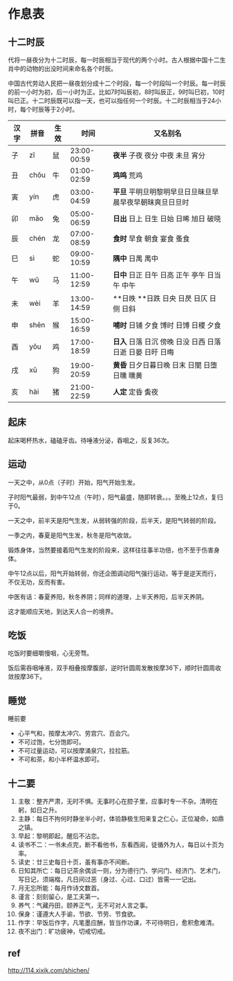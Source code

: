 # 作息表



## 十二时辰

代将一昼夜分为十二时辰，每一时辰相当于现代的两个小时。古人根据中国十二生肖中的动物的出没时间来命名各个时辰。

中国古代劳动人民把一昼夜划分成十二个时段，每一个时段叫一个时辰。每一时辰的前一小时为初，后一小时为正。比如7时叫辰初，8时叫辰正，9时叫巳初，10时叫巳正。十二时辰既可以指一天，也可以指任何一个时辰。十二时辰相当于24小时，每个时辰等于2小时。

| 汉字 | 拼音 | 生效 | 时间        | 又名别名                                                   |
| ---- | ---- | ---- | ----------- | ---------------------------------------------------------- |
| 子   | zǐ   | 鼠   | 23:00-00:59 | **夜半** 子夜 夜分 中夜 未旦 宵分                          |
| 丑   | chǒu | 牛   | 01:00-02:59 | **鸡鸣** 荒鸡                                              |
| 寅   | yín  | 虎   | 03:00-04:59 | **平旦** 平明旦明黎明早旦日旦昧旦早晨早夜早朝昧爽旦日旦时  |
| 卯   | mǎo  | 兔   | 05:00-06:59 | **日出** 日上 日生 日始 日晞 旭日 破晓                     |
| 辰   | chén | 龙   | 07:00-08:59 | **食时** 早食 朝食 宴食 蚤食                               |
| 巳   | sì   | 蛇   | 09:00-10:59 | **隅中** 日禺 禺中                                         |
| 午   | wǔ   | 马   | 11:00-12:59 | **日中** 日正 日午 日高 正午 亭午 日当午 中午              |
| 未   | wèi  | 羊   | 13:00-14:59 | **日昳 **日跌 日央 日昃 日仄 日侧 日斜                     |
| 申   | shēn | 猴   | 15:00-16:59 | **哺时** 日铺 夕食 馎时 日馎 日稷 夕食                     |
| 酉   | yǒu  | 鸡   | 17:00-18:59 | **日入** 日落 日沉 傍晚 日没 日西 日落 日逝 日晏 日旴 日晦 |
| 戌   | xū   | 狗   | 19:00-20:59 | **黄昏** 日夕日暮日晚 日末 日闇 日堕 日曛 曛黄             |
| 亥   | hài  | 猪   | 21:00-22:59 | **人定** 定昏 夤夜                                         |



## 起床

起床喝杯热水，磕磕牙齿。待唾液分泌，吞咽之，反复36次。



## 运动

一天之中，从0点（子时）开始，阳气开始生发。

子时阳气最弱，到中午12点（午时），阳气最盛，随即转衰。。。至晚上12点，复归于0。

一天之中，前半天是阳气生发，从弱转强的阶段，后半天，是阳气转弱的阶段。

一季之内，春夏是阳气生发，秋冬是阳气收敛。

锻炼身体，当然要接着阳气生发的阶段来，这样往往事半功倍，也不至于伤害身体。

中午12点以后，阳气开始转弱，你还企图调动阳气强行运动，等于是逆天而行，不仅无功，反而有害。

中医有话：春夏养阳，秋冬养阴；同样的道理，上半天养阳，后半天养阴。

这才能顺应天地，到达天人合一的境界。



## 吃饭

吃饭时要细嚼慢咽，心无旁骛。

饭后需吞咽唾液，双手相叠按摩腹部，逆时针圆周发散按摩36下，顺时针圆周收敛按摩36下。



## 睡觉

睡前要

- 心平气和，按摩太冲穴、劳宫穴、百会穴。
- 不可过饱，七分饱即可。
- 不可过量运动，可以按摩涌泉穴，拉拉筋。
- 不可和茶，和小半杯温水即可。



## 十二要

1. 主敬：整齐严肃，无时不惧。无事时心在腔子里，应事时专一不杂。清明在躬，如日之升。 
2. 主静：每日不拘何时静坐半小时，体验静极生阳来复之仁心，正位凝命，如鼎之镇。
3. 早起：黎明即起，醒后不沾恋。
4. 读书不二：一书未点完，断不看他书，东看西阅，徒循外为人，每日以十页为率。
5. 读史：廿三史每日十页，虽有事亦不间断。
6. 日知其所亡：每日记茶余偶谈一则，分为德行门、学问门、经济门、艺术门，写日记，须端楷，凡日间过恶（身过、心过、口过）皆需一一记出。
7. 月无忘所能：每月作诗文数首。
8. 谨言：刻刻留心，是工夫第一。
9. 养气：气藏丹田，颐养正气，无不可对人言之事。
10. 保身：谨遵大人手谕，节欲、节劳、节食欲。
11. 作字：早饭后作字，凡笔墨应酬，皆当作功课，不可待明日，愈积愈难清。
12. 夜不出门：旷功疲神，切戒切戒。



## ref

http://114.xixik.com/shichen/
